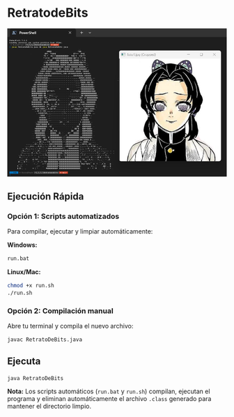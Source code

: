 # RetratodeBits

![Preview](assets/Preview.png)

## Ejecución Rápida

### Opción 1: Scripts automatizados
Para compilar, ejecutar y limpiar automáticamente:

**Windows:**
```bash
run.bat
```

**Linux/Mac:**
```bash
chmod +x run.sh
./run.sh
```

### Opción 2: Compilación manual
Abre tu terminal y compila el nuevo archivo:

```bash
javac RetratoDeBits.java
```

## Ejecuta

```bash
java RetratoDeBits
```

**Nota:** Los scripts automáticos (`run.bat` y `run.sh`) compilan, ejecutan el programa y eliminan automáticamente el archivo `.class` generado para mantener el directorio limpio.